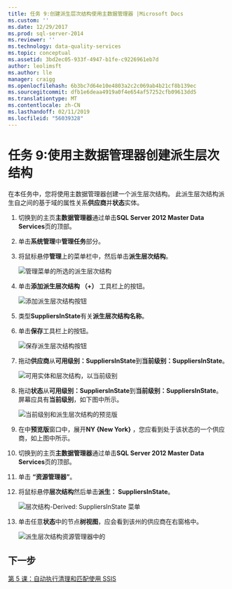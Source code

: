 ```yaml
---
title: 任务 9:创建派生层次结构使用主数据管理器 |Microsoft Docs
ms.custom: ''
ms.date: 12/29/2017
ms.prod: sql-server-2014
ms.reviewer: ''
ms.technology: data-quality-services
ms.topic: conceptual
ms.assetid: 3bd2ec05-933f-4947-b1fe-c9226961eb7d
author: leolimsft
ms.author: lle
manager: craigg
ms.openlocfilehash: 6b3bc7d64e10e4803a2c2c069ab4b21cf8b139ec
ms.sourcegitcommit: dfb1e6deaa4919a0f4e654af57252cfb09613dd5
ms.translationtype: MT
ms.contentlocale: zh-CN
ms.lasthandoff: 02/11/2019
ms.locfileid: "56039328"
---
```

# <a name="task-9-creating-a-derived-hierarchy-using-master-data-manager"></a>任务 9:使用主数据管理器创建派生层次结构
  在本任务中，您将使用主数据管理器创建一个派生层次结构。 此派生层次结构派生自之间的基于域的属性关系**供应商**并**状态**实体。  
  
1.  切换到的主页**主数据管理器**通过单击**SQL Server 2012 Master Data Services**页的顶部。  
  
2.  单击**系统管理**中**管理任务**部分。  
  
3.  将鼠标悬停**管理**上的菜单栏中，然后单击**派生层次结构**。  
  
     ![管理菜单的所选的派生层次结构](../../2014/tutorials/media/et-creatingaderivedhierarchyusingmdm-01.jpg "管理菜单的所选的派生层次结构")  
  
4.  单击**添加派生层次结构 （+）** 工具栏上的按钮。  
  
     ![添加派生层次结构按钮](../../2014/tutorials/media/et-creatingaderivedhierarchyusingmdm-02.jpg "添加派生层次结构按钮")  
  
5.  类型**SuppliersInState**有关**派生层次结构名称**。  
  
6.  单击**保存**工具栏上的按钮。  
  
     ![保存派生层次结构按钮](../../2014/tutorials/media/et-creatingaderivedhierarchyusingmdm-03.jpg "保存派生层次结构按钮")  
  
7.  拖动**供应商**从**可用级别：SuppliersInState**到**当前级别：SuppliersInState**。  
  
     ![可用实体和层次结构，以当前级别](../../2014/tutorials/media/et-creatingaderivedhierarchyusingmdm-04.jpg "可用实体和层次结构，以当前级别")  
  
8.  拖动**状态**从**可用级别：SuppliersInState**到**当前级别：SuppliersInState**。 屏幕应具有**当前级别**，如下图中所示。  
  
     ![当前级别和派生层次结构的预览版](../../2014/tutorials/media/et-creatingaderivedhierarchyusingmdm-05.jpg "当前级别和派生层次结构预览")  
  
9. 在中**预览版**窗口中，展开**NY {New York}** ，您应看到处于该状态的一个供应商，如上图中所示。  
  
10. 切换到的主页**主数据管理器**通过单击**SQL Server 2012 Master Data Services**页的顶部。  
  
11. 单击 **“资源管理器”**。  
  
12. 将鼠标悬停**层次结构**然后单击**派生： SuppliersInState**。  
  
     ![层次结构-Derived: SuppliersInState 菜单](../../2014/tutorials/media/et-creatingaderivedhierarchyusingmdm-06.jpg "层次结构-Derived: SuppliersInState 菜单")  
  
13. 单击任意**状态**中的节点**树视图**，应会看到该州的供应商在右窗格中。  
  
     ![派生层次结构资源管理器中的](../../2014/tutorials/media/et-creatingaderivedhierarchyusingmdm-07.jpg "派生层次结构在资源管理器")  
  
## <a name="next-step"></a>下一步  
 [第 5 课：自动执行清理和匹配使用 SSIS](../../2014/tutorials/lesson-5-automating-the-cleansing-and-matching-using-ssis.md)  
  
  
